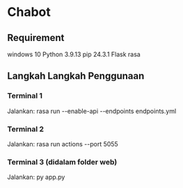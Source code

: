 # Chabot

## Requirement
windows 10
Python 3.9.13
pip 24.3.1
Flask
rasa

## Langkah Langkah Penggunaan

### Terminal 1
Jalankan: rasa run --enable-api --endpoints endpoints.yml
### Terminal 2
Jalankan: rasa run actions --port 5055
### Terminal 3 (didalam folder web)
Jalankan: py app.py
